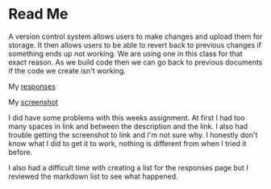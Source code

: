 # Read Me

A version control system allows users to make changes and upload them for storage. It then allows users to be able to revert back to previous changes if something ends up not working. We are using one in this class for that exact reason. As we build code then we can go back to previous documents if the code we create isn't working.

My [responses](./responses.txt)

My [screenshot](./images/holton-screenshot.PNG)

I did have some problems with this weeks assignment. At first I had too many spaces in link and between the description and the link. I also had trouble getting the screenshot to link and I'm not sure why. I honestly don't know what I did to get it to work, nothing is different from when I tried it before. 

I also had a difficult time with creating a list for the responses page but I reviewed the markdown list to see what happened.
